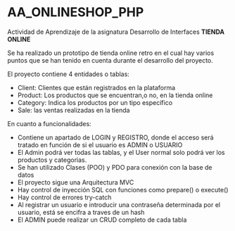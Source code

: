# AA_ONLINESHOP_PHP
Actividad de Aprendizaje de la asignatura Desarrollo de Interfaces
**TIENDA ONLINE**

Se ha realizado un prototipo de tienda online retro en el cual 
hay varios puntos que se han tenido en cuenta durante el desarrollo del proyecto.

El proyecto contiene 4 entidades o tablas:

* Client: Clientes que están registrados en la plataforma
* Product: Los productos que se encuentran,o no, en la tienda online
* Category: Indica los productos por un tipo específico
* Sale: las ventas realizadas en la tienda

En cuanto a funcionalidades:
* Contiene un apartado de LOGIN y REGISTRO, donde el acceso será tratado en función de si el usuario es ADMIN o USUARIO
* El Admin podrá ver todas las tablas, y el User normal solo podrá ver los productos y categorias.
* Se han utilizado Clases (POO) y PDO para conexión con la base de datos
* El proyecto sigue una Arquitectura MVC
* Hay control de inyección SQL con funciones como prepare() o execute()
* Hay control de errores try-catch
* Al registrar un usuario e introducir una contraseña determinada por el usuario, está se encifra a traves de un hash
* El ADMIN puede realizar un CRUD completo de cada tabla
